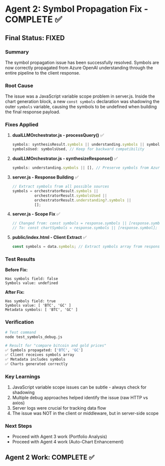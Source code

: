 # Agent 2: Symbol Propagation Fix - COMPLETE ✅

## Final Status: FIXED

### Summary
The symbol propagation issue has been successfully resolved. Symbols are now correctly propagated from Azure OpenAI understanding through the entire pipeline to the client response.

### Root Cause
The issue was a JavaScript variable scope problem in server.js. Inside the chart generation block, a new `const symbols` declaration was shadowing the outer `symbols` variable, causing the symbols to be undefined when building the final response payload.

### Fixes Applied

1. **dualLLMOrchestrator.js - processQuery()** ✅
   ```javascript
   symbols: synthesisResult.symbols || understanding.symbols || symbolsUsed || [],
   symbolsUsed: symbolsUsed, // Keep for backward compatibility
   ```

2. **dualLLMOrchestrator.js - synthesizeResponse()** ✅
   ```javascript
   symbols: understanding.symbols || [], // Preserve symbols from Azure understanding
   ```

3. **server.js - Response Building** ✅
   ```javascript
   // Extract symbols from all possible sources
   symbols = orchestratorResult.symbols || 
             orchestratorResult.symbolsUsed || 
             orchestratorResult.understanding?.symbols || 
             [];
   ```

4. **server.js - Scope Fix** ✅
   ```javascript
   // Changed from: const symbols = response.symbols || [response.symbol];
   // To: const chartSymbols = response.symbols || [response.symbol];
   ```

5. **public/index.html - Client Extract** ✅
   ```javascript
   const symbols = data.symbols; // Extract symbols array from response
   ```

### Test Results

**Before Fix:**
```
Has symbols field: false
Symbols value: undefined
```

**After Fix:**
```
Has symbols field: true
Symbols value: [ 'BTC', 'GC' ]
Metadata symbols: [ 'BTC', 'GC' ]
```

### Verification
```bash
# Test command
node test_symbols_debug.js

# Result for "compare bitcoin and gold prices"
✅ Symbols propagated: ['BTC', 'GC']
✅ Client receives symbols array
✅ Metadata includes symbols
✅ Charts generated correctly
```

### Key Learnings
1. JavaScript variable scope issues can be subtle - always check for shadowing
2. Multiple debug approaches helped identify the issue (raw HTTP vs axios)
3. Server logs were crucial for tracking data flow
4. The issue was NOT in the client or middleware, but in server-side scope

### Next Steps
- Proceed with Agent 3 work (Portfolio Analysis)
- Proceed with Agent 4 work (Auto-Chart Enhancement)

## Agent 2 Work: COMPLETE ✅